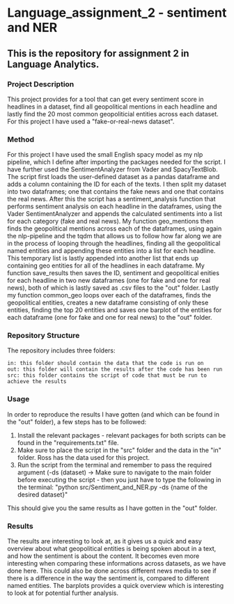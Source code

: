 # Language_assignment_2 - sentiment and NER

## This is the repository for assignment 2 in Language Analytics.

### Project Description
This project provides for a tool that can get every sentiment score in headlines in a dataset, find all geopolitical mentions in each headline and lastly find the 20 most common geopoliticial entities across each dataset. For this project I have used a "fake-or-real-news dataset". 


### Method
For this project I have used the small English spacy model as my nlp pipeline, which I define after importing the packages needed for the script. 
I have further used the SentimentAnalyzer from Vader and SpacyTextBlob. 
The script first loads the user-defined dataset as a pandas dataframe and adds a column containing the ID for each of the texts. I then split my dataset into two dataframes; one that contains the fake news and one that contains the real news. 
After this the script has a sentiment_analysis function that performs sentiment analysis on each headline in the dataframes, using the Vader SentimentAnalyzer and appends the calculated sentiments into a list for each category (fake and real news). 
My function geo_mentions then finds the geopolitical mentions across each of the dataframes, using again the nlp-pipeline and the tqdm that allows us to follow how far along we are in the process of looping through the headlines, finding all the geopolitical named entities and appending these entities into a list for each headline. This temporary list is lastly appended into another list that ends up containing geo entities for all of the headlines in each dataframe. 
My function save_results then saves the ID, sentiment and geopolitical enities for each headline in two new dataframes (one for fake and one for real news), both of which is lastly saved as .csv files to the "out" folder. 
Lastly my function common_geo loops over each of the dataframes, finds the geopolitical entities, creates a new dataframe consisting of only these entities, finding the top 20 entities and saves one barplot of the entities for each dataframe (one for fake and one for real news) to the "out" folder. 

### Repository Structure

The repository includes three folders:

    in: this folder should contain the data that the code is run on
    out: this folder will contain the results after the code has been run
    src: this folder contains the script of code that must be run to achieve the results

### Usage

In order to reproduce the results I have gotten (and which can be found in the "out" folder), a few steps has to be followed:

1) Install the relevant packages - relevant packages for both scripts can be found in the "requirements.txt" file.
2) Make sure to place the script in the "src" folder and the data in the "in" folder. Ross has the data used for this project.  
3) Run the script from the terminal and remember to pass the required argument (-ds (dataset)
-> Make sure to navigate to the main folder before executing the script - then you just have to type the following in the terminal: 
"python src/Sentiment_and_NER.py -ds {name of the desired dataset}"

This should give you the same results as I have gotten in the "out" folder.
 
### Results
The results are interesting to look at, as it gives us a quick and easy overview about what geopolitical entities is being spoken about in a text, and how the sentiment is about the content. It becomes even more interesting when comparing these informations across datasets, as we have done here. This could also be done across different news media to see if there is a difference in the way the sentiment is, compared to different named entities. The barplots provides a quick overview which is interesting to look at for potential further analysis. 
